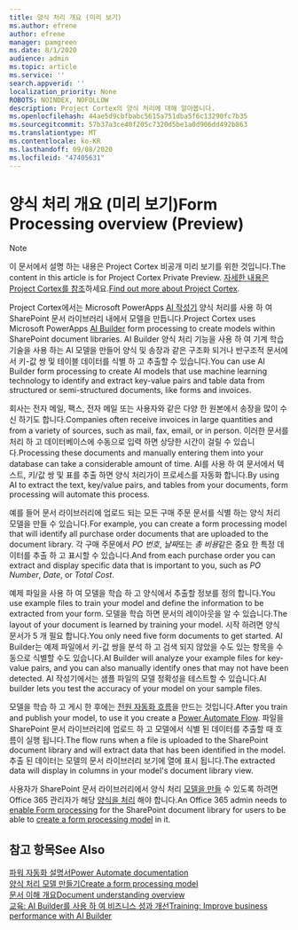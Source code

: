 ```yaml
---
title: 양식 처리 개요 (미리 보기)
ms.author: efrene
author: efrene
manager: pamgreen
ms.date: 8/1/2020
audience: admin
ms.topic: article
ms.service: ''
search.appverid: ''
localization_priority: None
ROBOTS: NOINDEX, NOFOLLOW
description: Project Cortex의 양식 처리에 대해 알아봅니다.
ms.openlocfilehash: 44ae5d9cbfbabc5615a751dba5f6c13290fc7b35
ms.sourcegitcommit: 57b37a3ce40f205c7320d5be1a0d906dd492b863
ms.translationtype: MT
ms.contentlocale: ko-KR
ms.lasthandoff: 09/08/2020
ms.locfileid: "47405631"
---
```

# <a name="form-processing-overview-preview"></a><span data-ttu-id="e0301-103">양식 처리 개요 (미리 보기)</span><span class="sxs-lookup"><span data-stu-id="e0301-103">Form Processing overview (Preview)</span></span>
> [!Note]
> <span data-ttu-id="e0301-104">이 문서에서 설명 하는 내용은 Project Cortex 비공개 미리 보기를 위한 것입니다.</span><span class="sxs-lookup"><span data-stu-id="e0301-104">The content in this article is for Project Cortex Private Preview.</span></span> <span data-ttu-id="e0301-105">[자세한 내용은 Project Cortex를 참조](https://aka.ms/projectcortex)하세요.</span><span class="sxs-lookup"><span data-stu-id="e0301-105">[Find out more about Project Cortex](https://aka.ms/projectcortex).</span></span>

<span data-ttu-id="e0301-106">Project Cortex에서는 Microsoft PowerApps [AI 작성기](https://docs.microsoft.com/ai-builder/overview) 양식 처리를 사용 하 여 SharePoint 문서 라이브러리 내에서 모델을 만듭니다.</span><span class="sxs-lookup"><span data-stu-id="e0301-106">Project Cortex uses Microsoft PowerApps [AI Builder](https://docs.microsoft.com/ai-builder/overview) form processing to create models within SharePoint document libraries.</span></span>
<span data-ttu-id="e0301-107">AI Builder 양식 처리 기능을 사용 하 여 기계 학습 기술을 사용 하는 AI 모델을 만들어 양식 및 송장과 같은 구조화 되거나 반구조적 문서에서 키-값 쌍 및 테이블 데이터를 식별 하 고 추출할 수 있습니다.</span><span class="sxs-lookup"><span data-stu-id="e0301-107">You can use AI Builder form processing to create AI models that use machine learning technology to identify and extract key-value pairs and table data from structured or semi-structured  documents, like forms and invoices.</span></span>

<span data-ttu-id="e0301-108">회사는 전자 메일, 팩스, 전자 메일 또는 사용자와 같은 다양 한 원본에서 송장을 많이 수신 하기도 합니다.</span><span class="sxs-lookup"><span data-stu-id="e0301-108">Companies often receive invoices in large quantities and from a variety of sources, such as mail, fax, email, or in person.</span></span> <span data-ttu-id="e0301-109">이러한 문서를 처리 하 고 데이터베이스에 수동으로 입력 하면 상당한 시간이 걸릴 수 있습니다.</span><span class="sxs-lookup"><span data-stu-id="e0301-109">Processing these documents and manually entering them into your database can take a considerable amount of time.</span></span> <span data-ttu-id="e0301-110">AI를 사용 하 여 문서에서 텍스트, 키/값 쌍 및 표를 추출 하면 양식 처리가이 프로세스를 자동화 합니다.</span><span class="sxs-lookup"><span data-stu-id="e0301-110">By using AI to extract the text, key/value pairs, and tables from your documents, form processing will automate this process.</span></span> 

<span data-ttu-id="e0301-111">예를 들어 문서 라이브러리에 업로드 되는 모든 구매 주문 문서를 식별 하는 양식 처리 모델을 만들 수 있습니다.</span><span class="sxs-lookup"><span data-stu-id="e0301-111">For example, you can create a form processing model that will identify all purchase order documents that are uploaded to the document library.</span></span> <span data-ttu-id="e0301-112">각 구매 주문에서 *PO 번호*, *날짜*또는 *총 비용*같은 중요 한 특정 데이터를 추출 하 고 표시할 수 있습니다.</span><span class="sxs-lookup"><span data-stu-id="e0301-112">And from each purchase order you can extract and display specific data that is important to you, such as *PO Number*, *Date*, or *Total Cost*.</span></span>

<span data-ttu-id="e0301-113">예제 파일을 사용 하 여 모델을 학습 하 고 양식에서 추출할 정보를 정의 합니다.</span><span class="sxs-lookup"><span data-stu-id="e0301-113">You use example files to train your model and define the information to be extracted from your form.</span></span> <span data-ttu-id="e0301-114">모델을 학습 하면 문서의 레이아웃을 알 수 있습니다.</span><span class="sxs-lookup"><span data-stu-id="e0301-114">The layout of your document is learned by training your model.</span></span> <span data-ttu-id="e0301-115">시작 하려면 양식 문서가 5 개 필요 합니다.</span><span class="sxs-lookup"><span data-stu-id="e0301-115">You only need five form documents to get started.</span></span> <span data-ttu-id="e0301-116">AI Builder는 예제 파일에서 키-값 쌍을 분석 하 고 검색 되지 않았을 수도 있는 항목을 수동으로 식별할 수도 있습니다.</span><span class="sxs-lookup"><span data-stu-id="e0301-116">AI Builder will analyze your example files for key-value pairs, and you can also manually identify ones that may not have been detected.</span></span>  <span data-ttu-id="e0301-117">AI 작성기에서는 샘플 파일의 모델 정확성을 테스트할 수 있습니다.</span><span class="sxs-lookup"><span data-stu-id="e0301-117">AI builder lets you test the accuracy of your model on your sample files.</span></span>

<span data-ttu-id="e0301-118">모델을 학습 하 고 게시 한 후에는 [전원 자동화 흐름](https://docs.microsoft.com/power-automate/getting-started)을 만드는 것입니다.</span><span class="sxs-lookup"><span data-stu-id="e0301-118">After you train and publish your model, to use it you create a [Power Automate Flow](https://docs.microsoft.com/power-automate/getting-started).</span></span> <span data-ttu-id="e0301-119">파일을 SharePoint 문서 라이브러리에 업로드 하 고 모델에서 식별 된 데이터를 추출할 때 흐름이 실행 됩니다.</span><span class="sxs-lookup"><span data-stu-id="e0301-119">The flow runs when a file is uploaded to the SharePoint document library and will extract data that has been identified in the model.</span></span> <span data-ttu-id="e0301-120">추출 된 데이터는 모델의 문서 라이브러리 보기에 열에 표시 됩니다.</span><span class="sxs-lookup"><span data-stu-id="e0301-120">The extracted data will display in columns in your model's document library view.</span></span>

<span data-ttu-id="e0301-121">사용자가 SharePoint 문서 라이브러리에서 양식 처리 [모델을 만들](create-a-form-processing-model.md) 수 있도록 하려면 Office 365 관리자가 해당 [양식을 처리](https://docs.microsoft.com/microsoft-365/contentunderstanding/set-up-content-understanding?view=o365-worldwide#to-set-up-content-understanding) 해야 합니다.</span><span class="sxs-lookup"><span data-stu-id="e0301-121">An Office 365 admin needs to [enable Form processing](https://docs.microsoft.com/microsoft-365/contentunderstanding/set-up-content-understanding?view=o365-worldwide#to-set-up-content-understanding) for the SharePoint document library for users to be able to [create a form processing model](create-a-form-processing-model.md) in it.</span></span>



## <a name="see-also"></a><span data-ttu-id="e0301-122">참고 항목</span><span class="sxs-lookup"><span data-stu-id="e0301-122">See Also</span></span>
  
[<span data-ttu-id="e0301-123">파워 자동화 설명서</span><span class="sxs-lookup"><span data-stu-id="e0301-123">Power Automate documentation</span></span>](https://docs.microsoft.com/power-automate/)</br>
[<span data-ttu-id="e0301-124">양식 처리 모델 만들기</span><span class="sxs-lookup"><span data-stu-id="e0301-124">Create a form processing model</span></span>](create-a-form-processing-model.md)</br>
[<span data-ttu-id="e0301-125">문서 이해 개요</span><span class="sxs-lookup"><span data-stu-id="e0301-125">Document understanding overview</span></span>](document-understanding-overview.md)</br>
[<span data-ttu-id="e0301-126">교육: AI Builder를 사용 하 여 비즈니스 성과 개선</span><span class="sxs-lookup"><span data-stu-id="e0301-126">Training: Improve business performance with AI Builder</span></span>](https://docs.microsoft.com/learn/paths/improve-business-performance-ai-builder/?source=learn)</br>




